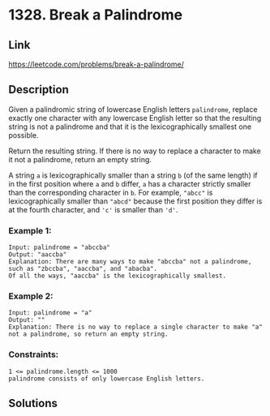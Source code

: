 # 1328. Break a Palindrome

## Link
https://leetcode.com/problems/break-a-palindrome/

## Description

Given a palindromic string of lowercase English letters `palindrome`, replace exactly one character with any lowercase English letter so that the resulting string is not a palindrome and that it is the lexicographically smallest one possible.

Return the resulting string. If there is no way to replace a character to make it not a palindrome, return an empty string.

A string `a` is lexicographically smaller than a string `b` (of the same length) if in the first position where `a` and `b` differ, `a` has a character strictly smaller than the corresponding character in `b`. For example, `"abcc"` is lexicographically smaller than `"abcd"` because the first position they differ is at the fourth character, and `'c'` is smaller than `'d'`.

### Example 1:
```
Input: palindrome = "abccba"
Output: "aaccba"
Explanation: There are many ways to make "abccba" not a palindrome, such as "zbccba", "aaccba", and "abacba".
Of all the ways, "aaccba" is the lexicographically smallest.
```

### Example 2:
```
Input: palindrome = "a"
Output: ""
Explanation: There is no way to replace a single character to make "a" not a palindrome, so return an empty string.
```
 
### Constraints:
```
1 <= palindrome.length <= 1000
palindrome consists of only lowercase English letters.
```

## Solutions
